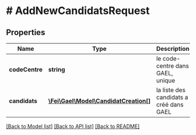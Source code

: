 # # AddNewCandidatsRequest

## Properties

Name | Type | Description | Notes
------------ | ------------- | ------------- | -------------
**codeCentre** | **string** | le code-centre dans GAEL, unique | [optional]
**candidats** | [**\Fei\Gael\Model\CandidatCreation[]**](CandidatCreation.md) | la liste des candidats a créé dans GAEL | [optional]

[[Back to Model list]](../../README.md#models) [[Back to API list]](../../README.md#endpoints) [[Back to README]](../../README.md)
